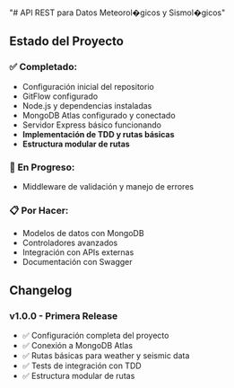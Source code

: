"# API REST para Datos Meteorol�gicos y Sismol�gicos" 
## Estado del Proyecto

### ✅ Completado:
- Configuración inicial del repositorio
- GitFlow configurado
- Node.js y dependencias instaladas
- MongoDB Atlas configurado y conectado
- Servidor Express básico funcionando
- **Implementación de TDD y rutas básicas**
- **Estructura modular de rutas**

### 🚧 En Progreso:
- Middleware de validación y manejo de errores

### 📋 Por Hacer:
- Modelos de datos con MongoDB
- Controladores avanzados
- Integración con APIs externas
- Documentación con Swagger

## Changelog

### v1.0.0 - Primera Release
- ✅ Configuración completa del proyecto
- ✅ Conexión a MongoDB Atlas
- ✅ Rutas básicas para weather y seismic data
- ✅ Tests de integración con TDD
- ✅ Estructura modular de rutas